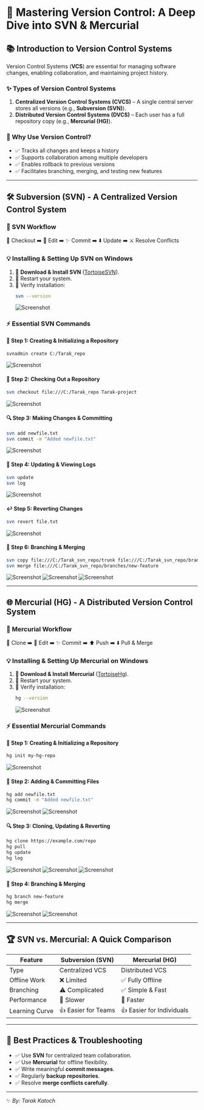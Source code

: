 # 🔧 Mastering Version Control: A Deep Dive into SVN & Mercurial

## 📚 Introduction to Version Control Systems
Version Control Systems (**VCS**) are essential for managing software changes, enabling collaboration, and maintaining project history.

### ✨ Types of Version Control Systems
1. **Centralized Version Control Systems (CVCS)** – A single central server stores all versions (e.g., **Subversion (SVN)**).
2. **Distributed Version Control Systems (DVCS)** – Each user has a full repository copy (e.g., **Mercurial (HG)**).

### 🌟 Why Use Version Control?
- ✅ Tracks all changes and keeps a history
- ✅ Supports collaboration among multiple developers
- ✅ Enables rollback to previous versions
- ✅ Facilitates branching, merging, and testing new features

---

## 🛠 Subversion (SVN) - A Centralized Version Control System
### 🔄 SVN Workflow
🔽 Checkout ➡️ 📝 Edit ➡️ ✨ Commit ➡️ ⬇️ Update ➡️ ⚔️ Resolve Conflicts

### 💡 Installing & Setting Up SVN on Windows
1. 💾 **Download & Install SVN** ([TortoiseSVN](https://tortoisesvn.net/)).
2. 🔄 Restart your system.
3. 📃 Verify installation:
   ```sh
   svn --version
   ```
   ![Screenshot](https://raw.githubusercontent.com/TarakKatoch/DevOps-Class-Assignment/main/images/Screenshot%202025-02-14%20142716.png)


### ⚡ Essential SVN Commands
#### **📘 Step 1: Creating & Initializing a Repository**
```sh
svnadmin create C:/Tarak_repo
```
![Screenshot](https://raw.githubusercontent.com/TarakKatoch/DevOps-Class-Assignment/main/images/Screenshot%202025-02-14%20143202.png)


#### **📂 Step 2: Checking Out a Repository**
```sh
svn checkout file:///C:/Tarak_repo Tarak-project
```
![Screenshot](https://raw.githubusercontent.com/TarakKatoch/DevOps-Class-Assignment/main/images/Screenshot%202025-02-14%20021105.png)


#### **🔍 Step 3: Making Changes & Committing**
```sh
svn add newfile.txt  
svn commit -m "Added newfile.txt"
```
![Screenshot](https://raw.githubusercontent.com/TarakKatoch/DevOps-Class-Assignment/main/images/Screenshot%202025-02-14%20021314.png)

#### **🔄 Step 4: Updating & Viewing Logs**
```sh
svn update  
svn log
```
![Screenshot](https://raw.githubusercontent.com/TarakKatoch/DevOps-Class-Assignment/main/images/Screenshot%202025-02-14%20021435.png)

#### **↩️ Step 5: Reverting Changes**
```sh
svn revert file.txt
```
![Screenshot](https://raw.githubusercontent.com/TarakKatoch/DevOps-Class-Assignment/main/images/Screenshot%202025-02-14%20021527.png)

#### **🎨 Step 6: Branching & Merging**
```sh
svn copy file:///C:/Tarak_svn_repo/trunk file:///C:/Tarak_svn_repo/branches/new-feature -m "Creating a branch by Tarak"
svn merge file:///C:/Tarak_svn_repo/branches/new-feature
```
![Screenshot](https://raw.githubusercontent.com/TarakKatoch/DevOps-Class-Assignment/main/images/Screenshot%202025-02-14%20021922.png)
![Screenshot](https://raw.githubusercontent.com/TarakKatoch/DevOps-Class-Assignment/main/images/Screenshot%202025-02-14%20021949.png)
![Screenshot](https://raw.githubusercontent.com/TarakKatoch/DevOps-Class-Assignment/main/images/Screenshot%202025-02-14%20022006.png)

---

## 🌐 Mercurial (HG) - A Distributed Version Control System
### 🔄 Mercurial Workflow
🔽 Clone ➡️ 📝 Edit ➡️ ✨ Commit ➡️ ⬆️ Push ➡️ ⬇️ Pull & Merge

### 💡 Installing & Setting Up Mercurial on Windows
1. 💾 **Download & Install Mercurial** ([TortoiseHg](https://tortoisehg.bitbucket.io/)).
2. 🔄 Restart your system.
3. 📃 Verify installation:
   ```sh
   hg --version
   ```
   ![Screenshot](https://raw.githubusercontent.com/TarakKatoch/DevOps-Class-Assignment/main/images/Screenshot%202025-02-14%20023939.png)

### ⚡ Essential Mercurial Commands
#### **📘 Step 1: Creating & Initializing a Repository**
```sh
hg init my-hg-repo
```
![Screenshot](https://raw.githubusercontent.com/TarakKatoch/DevOps-Class-Assignment/main/images/Screenshot%202025-02-14%20024030.png)

#### **📂 Step 2: Adding & Committing Files**
```sh
hg add newfile.txt  
hg commit -m "Added newfile.txt"
```
![Screenshot](https://raw.githubusercontent.com/TarakKatoch/DevOps-Class-Assignment/main/images/Screenshot%202025-02-14%20024209.png)
![Screenshot](https://raw.githubusercontent.com/TarakKatoch/DevOps-Class-Assignment/main/images/Screenshot%202025-02-14%20024425.png)

#### **🔍 Step 3: Cloning, Updating & Reverting**
```sh
hg clone https://example.com/repo  
hg pull  
hg update  
hg log
```
![Screenshot](https://raw.githubusercontent.com/TarakKatoch/DevOps-Class-Assignment/main/images/Screenshot%202025-02-14%20024954.png)
![Screenshot](https://raw.githubusercontent.com/TarakKatoch/DevOps-Class-Assignment/main/images/Screenshot%202025-02-14%20025414.png)
![Screenshot](https://raw.githubusercontent.com/TarakKatoch/DevOps-Class-Assignment/main/images/Screenshot%202025-02-14%20025439.png)

#### **🎨 Step 4: Branching & Merging**
```sh
hg branch new-feature  
hg merge
```
![Screenshot](https://raw.githubusercontent.com/TarakKatoch/DevOps-Class-Assignment/main/images/Screenshot%202025-02-14%20025807.png)
![Screenshot](https://raw.githubusercontent.com/TarakKatoch/DevOps-Class-Assignment/main/images/Screenshot%202025-02-14%20025834.png)

---

## 🏆 SVN vs. Mercurial: A Quick Comparison

| Feature       | Subversion (SVN) | Mercurial (HG) |
|--------------|----------------|----------------|
| Type        | Centralized VCS | Distributed VCS |
| Offline Work | ❌ Limited     | ✅ Fully Offline |
| Branching    | ⚠️ Complicated  | ✅ Simple & Fast |
| Performance  | 🐢 Slower       | 🚀 Faster |
| Learning Curve | 👍 Easier for Teams | 👍 Easier for Individuals |

---

## 🔧 Best Practices & Troubleshooting
- ✅ Use **SVN** for centralized team collaboration.
- ✅ Use **Mercurial** for offline flexibility.
- ✅ Write meaningful **commit messages**.
- ✅ Regularly **backup repositories**.
- ✅ Resolve **merge conflicts carefully**.

---

✨ *By: Tarak Katoch*  
 
